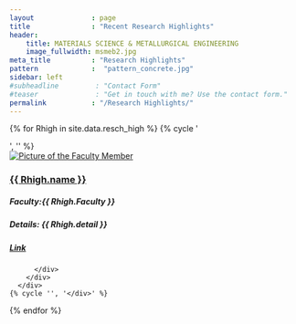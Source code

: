 ```yaml
---
layout              : page
title               : "Recent Research Highlights"
header:
    title: MATERIALS SCIENCE & METALLURGICAL ENGINEERING
    image_fullwidth: msmeb2.jpg
meta_title          : "Research Highlights"
pattern				:  "pattern_concrete.jpg"
sidebar: left
#subheadline         : "Contact Form"
#teaser              : "Get in touch with me? Use the contact form."
permalink           : "/Research Highlights/"
---
```



{% for Rhigh in site.data.resch_high %}
  {% cycle '<div class="row no-top-margin">', '' %}
      <div class="col-sm-12 col-md-12 faculty-col">
        <div class="row">
          <div class="col-sm-6">
            <a href="{{ Rhigh.profileLink }}"> <img class="reschHigh-img" src="..{{ Rhigh.img }}" alt="Picture of the Faculty Member"> </a>
          </div>
          <div class="col-sm-6">
            <a href="{{ Rhigh.profileLink }}" class="reschHigh-link"><h3>{{ Rhigh.name }}</h3></a>
            <h5><strong>Faculty:</strong>{{ Rhigh.Faculty }}</h5>
            <h5><strong>Details:</strong> {{ Rhigh.detail }}</h5>
            <h5><strong><a href="{{ Rhigh.profileLink }}" target="_blank" class="faculty-link">Link</a></strong></h5>

          </div>
        </div>
      </div>
    {% cycle '', '</div>' %}
{% endfor %}

